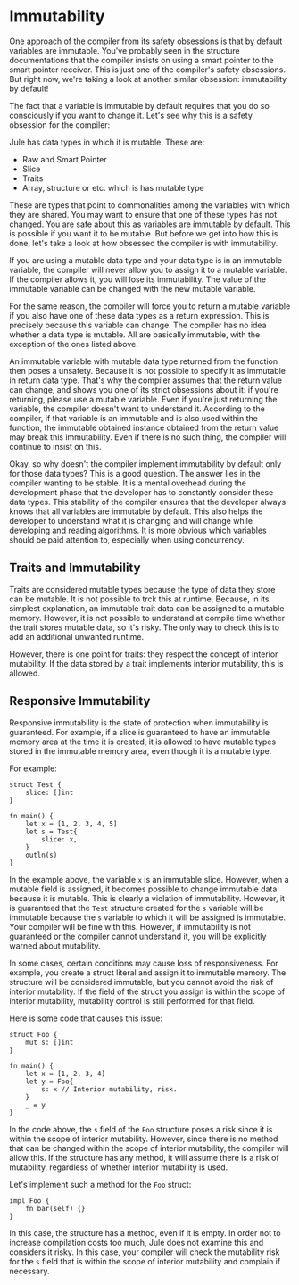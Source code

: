 # Immutability
One approach of the compiler from its safety obsessions is that by default variables are immutable. You've probably seen in the structure documentations that the compiler insists on using a smart pointer to the smart pointer receiver. This is just one of the compiler's safety obsessions. But right now, we're taking a look at another similar obsession: immutability by default!

The fact that a variable is immutable by default requires that you do so consciously if you want to change it. Let's see why this is a safety obsession for the compiler:

Jule has data types in which it is mutable. These are:

- Raw and Smart Pointer
- Slice
- Traits
- Array, structure or etc. which is has mutable type

These are types that point to commonalities among the variables with which they are shared. You may want to ensure that one of these types has not changed. You are safe about this as variables are immutable by default. This is possible if you want it to be mutable. But before we get into how this is done, let's take a look at how obsessed the compiler is with immutability.

If you are using a mutable data type and your data type is in an immutable variable, the compiler will never allow you to assign it to a mutable variable. If the compiler allows it, you will lose its immutability. The value of the immutable variable can be changed with the new mutable variable.

For the same reason, the compiler will force you to return a mutable variable if you also have one of these data types as a return expression. This is precisely because this variable can change. The compiler has no idea whether a data type is mutable. All are basically immutable, with the exception of the ones listed above.

An immutable variable with mutable data type returned from the function then poses a unsafety. Because it is not possible to specify it as immutable in return data type. That's why the compiler assumes that the return value can change, and shows you one of its strict obsessions about it: if you're returning, please use a mutable variable. Even if you're just returning the variable, the compiler doesn't want to understand it. According to the compiler, if that variable is an immutable and is also used within the function, the immutable obtained instance obtained from the return value may break this immutability. Even if there is no such thing, the compiler will continue to insist on this.

Okay, so why doesn't the compiler implement immutability by default only for those data types? This is a good question. The answer lies in the compiler wanting to be stable. It is a mental overhead during the development phase that the developer has to constantly consider these data types. This stability of the compiler ensures that the developer always knows that all variables are immutable by default. This also helps the developer to understand what it is changing and will change while developing and reading algorithms. It is more obvious which variables should be paid attention to, especially when using concurrency.

## Traits and Immutability

Traits are considered mutable types because the type of data they store can be mutable. It is not possible to trck this at runtime. Because, in its simplest explanation, an immutable trait data can be assigned to a mutable memory. However, it is not possible to understand at compile time whether the trait stores mutable data, so it's risky. The only way to check this is to add an additional unwanted runtime.

However, there is one point for traits: they respect the concept of interior mutability. If the data stored by a trait implements interior mutability, this is allowed.

## Responsive Immutability

Responsive immutability is the state of protection when immutability is guaranteed. For example, if a slice is guaranteed to have an immutable memory area at the time it is created, it is allowed to have mutable types stored in the immutable memory area, even though it is a mutable type.

For example:
```jule
struct Test {
    slice: []int
}

fn main() {
    let x = [1, 2, 3, 4, 5]
    let s = Test{
        slice: x,
    }
    outln(s)
}
```

In the example above, the variable `x` is an immutable slice. However, when a mutable field is assigned, it becomes possible to change immutable data because it is mutable. This is clearly a violation of immutability. However, it is guaranteed that the `Test` structure created for the `s` variable will be immutable because the `s` variable to which it will be assigned is immutable. Your compiler will be fine with this. However, if immutability is not guaranteed or the compiler cannot understand it, you will be explicitly warned about mutability.

In some cases, certain conditions may cause loss of responsiveness. For example, you create a struct literal and assign it to immutable memory. The structure will be considered immutable, but you cannot avoid the risk of interior mutability. If the field of ​​the struct you assign is within the scope of interior mutability, mutability control is still performed for that field.

Here is some code that causes this issue:
```jule
struct Foo {
    mut s: []int
}

fn main() {
    let x = [1, 2, 3, 4]
    let y = Foo{
        s: x // Interior mutability, risk.
    }
    _ = y
}
```

In the code above, the `s` field of the `Foo` structure poses a risk since it is within the scope of interior mutability. However, since there is no method that can be changed within the scope of interior mutability, the compiler will allow this. If the structure has any method, it will assume there is a risk of mutability, regardless of whether interior mutability is used.

Let's implement such a method for the `Foo` struct:
```jule
impl Foo {
    fn bar(self) {}
}
```

In this case, the structure has a method, even if it is empty. In order not to increase compilation costs too much, Jule does not examine this and considers it risky. In this case, your compiler will check the mutability risk for the `s` field that is within the scope of interior mutability and complain if necessary.